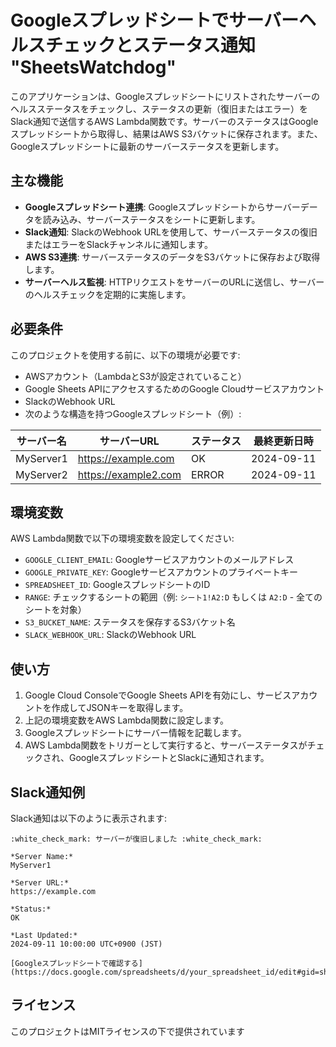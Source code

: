 # Googleスプレッドシートでサーバーヘルスチェックとステータス通知 "SheetsWatchdog"

このアプリケーションは、Googleスプレッドシートにリストされたサーバーのヘルスステータスをチェックし、ステータスの更新（復旧またはエラー）をSlack通知で送信するAWS Lambda関数です。サーバーのステータスはGoogleスプレッドシートから取得し、結果はAWS S3バケットに保存されます。また、Googleスプレッドシートに最新のサーバーステータスを更新します。

## 主な機能

- **Googleスプレッドシート連携**: Googleスプレッドシートからサーバーデータを読み込み、サーバーステータスをシートに更新します。
- **Slack通知**: SlackのWebhook URLを使用して、サーバーステータスの復旧またはエラーをSlackチャンネルに通知します。
- **AWS S3連携**: サーバーステータスのデータをS3バケットに保存および取得します。
- **サーバーヘルス監視**: HTTPリクエストをサーバーのURLに送信し、サーバーのヘルスチェックを定期的に実施します。

## 必要条件

このプロジェクトを使用する前に、以下の環境が必要です:

- AWSアカウント（LambdaとS3が設定されていること）
- Google Sheets APIにアクセスするためのGoogle Cloudサービスアカウント
- SlackのWebhook URL
- 次のような構造を持つGoogleスプレッドシート（例）:

| サーバー名   | サーバーURL              | ステータス | 最終更新日時     |
|--------------|--------------------------|------------|-----------------|
| MyServer1    | https://example.com       | OK         | 2024-09-11      |
| MyServer2    | https://example2.com      | ERROR      | 2024-09-11      |

## 環境変数

AWS Lambda関数で以下の環境変数を設定してください:

- `GOOGLE_CLIENT_EMAIL`: Googleサービスアカウントのメールアドレス
- `GOOGLE_PRIVATE_KEY`: Googleサービスアカウントのプライベートキー
- `SPREADSHEET_ID`: GoogleスプレッドシートのID
- `RANGE`: チェックするシートの範囲（例: `シート1!A2:D` もしくは `A2:D` - 全てのシートを対象）
- `S3_BUCKET_NAME`: ステータスを保存するS3バケット名
- `SLACK_WEBHOOK_URL`: SlackのWebhook URL

## 使い方

1. Google Cloud ConsoleでGoogle Sheets APIを有効にし、サービスアカウントを作成してJSONキーを取得します。
2. 上記の環境変数をAWS Lambda関数に設定します。
3. Googleスプレッドシートにサーバー情報を記載します。
4. AWS Lambda関数をトリガーとして実行すると、サーバーステータスがチェックされ、GoogleスプレッドシートとSlackに通知されます。

## Slack通知例

Slack通知は以下のように表示されます:

```
:white_check_mark: サーバーが復旧しました :white_check_mark:

*Server Name:*
MyServer1

*Server URL:*
https://example.com

*Status:*
OK

*Last Updated:*
2024-09-11 10:00:00 UTC+0900 (JST)

[Googleスプレッドシートで確認する](https://docs.google.com/spreadsheets/d/your_spreadsheet_id/edit#gid=sheet_id)
```

## ライセンス

このプロジェクトはMITライセンスの下で提供されています

